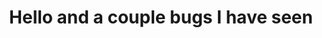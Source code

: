 ---
title: 'Hello and a couple bugs I have seen'
redirect_to:
  - 'https://discuss.pencil2d.org/t/hello-and-a-couple-bugs-i-have-seen/914'
---